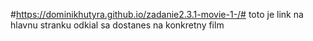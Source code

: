 #https://dominikhutyra.github.io/zadanie2.3.1-movie-1-/# toto je link na hlavnu stranku odkial sa dostanes na konkretny film
